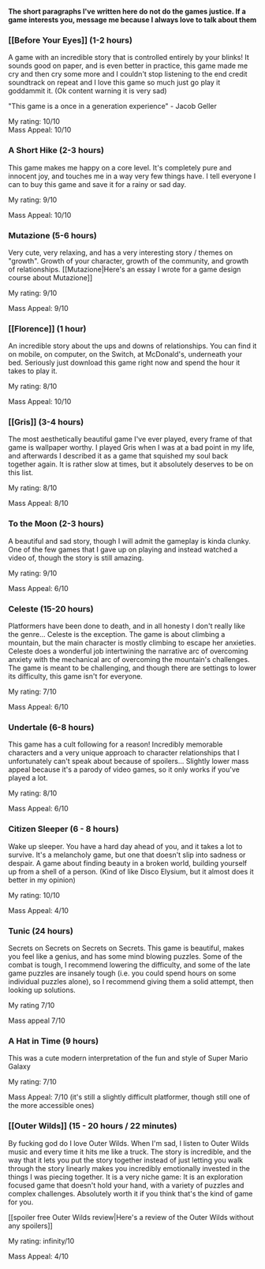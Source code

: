 **The short paragraphs I've written here do not do the games justice. If a game interests you, message me because I always love to talk about them**

### [[Before Your Eyes]] (1-2 hours)

A game with an incredible story that is controlled entirely by your blinks! It sounds good on paper, and is even better in practice, this game made me cry and then cry some more and I couldn't stop listening to the end credit soundtrack on repeat and I love this game so much just go play it goddammit it. (Ok content warning it is very sad)

"This game is a once in a generation experience" - Jacob Geller

My rating:        10/10\
Mass Appeal: 10/10

### A Short Hike (2-3 hours)

This game makes me happy on a core level. It's completely pure and innocent joy, and touches me in a way very few things have. I tell everyone I can to buy this game and save it for a rainy or sad day.

My rating:        9/10

Mass Appeal: 10/10

### Mutazione (5-6 hours)

Very cute, very relaxing, and has a very interesting story / themes on "growth". Growth of your character, growth of the community, and growth of relationships. [[Mutazione|Here's an essay I wrote for a game design course about Mutazione]]

My rating:        9/10

Mass Appeal: 9/10

### [[Florence]] (1 hour)

An incredible story about the ups and downs of relationships. You can find it on mobile, on computer, on the Switch, at McDonald's, underneath your bed. Seriously just download this game right now and spend the hour it takes to play it.

My rating:        8/10

Mass Appeal: 10/10

### [[Gris]] (3-4 hours)

The most aesthetically beautiful game I've ever played, every frame of that game is wallpaper worthy. I played Gris when I was at a bad point in my life, and afterwards I described it as a game that squished my soul back together again. It is rather slow at times, but it absolutely deserves to be on this list.

My rating: 8/10

Mass Appeal: 8/10

### To the Moon (2-3 hours)

A beautiful and sad story, though I will admit the gameplay is kinda clunky. One of the few games that I gave up on playing and instead watched a video of, though the story is still amazing.

My rating: 9/10

Mass Appeal: 6/10

### Celeste (15-20 hours)

Platformers have been done to death, and in all honesty I don't really like the genre... Celeste is the exception. The game is about climbing a mountain, but the main character is mostly climbing to escape her anxieties. Celeste does a wonderful job intertwining the narrative arc of overcoming anxiety with the mechanical arc of overcoming the mountain's challenges. The game is meant to be challenging, and though there are settings to lower its difficulty, this game isn't for everyone.

My rating: 7/10

Mass Appeal: 6/10

### Undertale (6-8 hours)

This game has a cult following for a reason! Incredibly memorable characters and a very unique approach to character relationships that I unfortunately can't speak about because of spoilers... Slightly lower mass appeal because it's a parody of video games, so it only works if you've played a lot.

My rating: 8/10

Mass Appeal: 6/10

### Citizen Sleeper (6 - 8 hours)

Wake up sleeper. You have a hard day ahead of you, and it takes a lot to survive. It's a melancholy game, but one that doesn't slip into sadness or despair. A game about finding beauty in a broken world, building yourself up from a shell of a person. (Kind of like Disco Elysium, but it almost does it better in my opinion)

My rating:        10/10

Mass Appeal: 4/10

### Tunic (24 hours)

Secrets on Secrets on Secrets on Secrets. This game is beautiful, makes you feel like a genius, and has some mind blowing puzzles. Some of the combat is tough, I recommend lowering the difficulty, and some of the late game puzzles are insanely tough (i.e. you could spend hours on some individual puzzles alone), so I recommend giving them a solid attempt, then looking up solutions.

My rating 7/10

Mass appeal 7/10

### A Hat in Time (9 hours)

This was a cute modern interpretation of the fun and style of Super Mario Galaxy

My rating: 7/10

Mass Appeal: 7/10 (it's still a slightly difficult platformer, though still one of the more accessible ones)


### [[Outer Wilds]] (15 - 20 hours / 22 minutes)

By fucking god do I love Outer Wilds. When I'm sad, I listen to Outer Wilds music and every time it hits me like a truck. The story is incredible, and the way that it lets you put the story together instead of just letting you walk through the story linearly makes you incredibly emotionally invested in the things I was piecing together. It is a very niche game: It is an exploration focused game that doesn't hold your hand, with a variety of puzzles and complex challenges. Absolutely worth it if you think that's the kind of game for you.

[[spoiler free Outer Wilds review|Here's a review of the Outer Wilds without any spoilers]]

My rating:        infinity/10

Mass Appeal: 4/10
